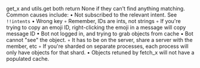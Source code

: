 get_x and utils.get both return None if they can't find anything matching. 
Common causes include:
• Not subscribed to the relevant intent. See `!!intents`
• Wrong key
    ◦ Remember, IDs are ints, not strings
    ◦ If you're trying to copy an emoji ID, right-clicking the emoji in a message will copy message ID
• Bot not logged in, and trying to grab objects from cache
• Bot cannot "see" the object. 
    ◦ It has to be on the server, share a server with the member, etc
    ◦ If you're sharded on separate processes, each process will only have objects for that shard. 
• Objects retuned by fetch_x will not have a populated cache.

